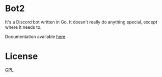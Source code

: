 # Bot2

It's a Discord bot written in Go. It doesn't really do anything special, except where it needs to.

Documentation available [here](https://holedaemon.net/bot/docs)

# License
[GPL](LICENSE)